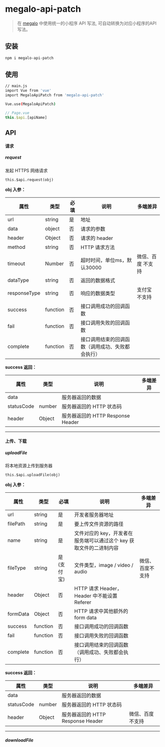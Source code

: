 # megalo-api-patch
> 在 [megalo](https://github.com/kaola-fed/megalo) 中使用统一的小程序 API 写法, 可自动转换为对应小程序的API写法。

## 安装
``` bash
npm i megalo-api-patch
```

## 使用
``` bash
// main.js
import Vue from 'vue'
import MegaloApiPatch from 'megalo-api-patch'

Vue.use(MegaloApiPatch)
```

```js
// Page.vue
this.$api.[apiName]
```

## API
#### 请求
##### request
发起 HTTPS 网络请求

``` this.$api.request(obj) ```

**obj 入参：**

| 属性            | 类型       | 必填    | 说明 | 多端差异 |
| ------          | ------    | ------ | ------ | ------ |
| url             | string    | 是     | 地址 | |
| data            | object    | 否     | 请求的参数 | |
| header          | Object    | 否     | 请求的 header | |
| method          | string    | 否     | HTTP 请求方法 | |
| timeout         | Number    | 否     | 超时时间，单位ms，默认30000 | 微信、百度 不支持 |
| dataType        | string    | 否     | 返回的数据格式 | |
| responseType    | string    | 否     | 响应的数据类型 | 支付宝 不支持|
| success         | function  | 否     | 接口调用成功的回调函数 | |
| fail            | function  | 否     | 接口调用失败的回调函数 | |
| complete        | function  | 否     | 接口调用结束的回调函数（调用成功、失败都会执行） | |

**success 返回：**

| 属性            | 类型       | 说明 | 多端差异 |
| ------          | ------    | ------ | ------ |
| data            |           | 服务器返回的数据 | |
| statusCode      | number    | 服务器返回的 HTTP 状态码 | |
| header          | Object    | 服务器返回的 HTTP Response Header | |

---

#### 上传、下载
##### uploadFile
将本地资源上传到服务器

``` this.$api.uploadFile(obj) ```

**obj 入参：**

| 属性            | 类型       | 必填      | 说明 | 多端差异 |
| ------          | ------    | ------    | ------ | ------ |
| url             | string    | 是        | 开发者服务器地址 | |
| filePath        | string    | 是        | 要上传文件资源的路径 | |
| name            | string    | 是        | 文件对应的 key，开发者在服务端可以通过这个 key 获取文件的二进制内容 | |
| fileType        | string    | 是(支付宝) | 文件类型，image / video / audio | 微信、百度不支持 |
| header          | Object    | 否        | HTTP 请求 Header，Header 中不能设置 Referer | |
| formData        | Object    | 否        | HTTP 请求中其他额外的 form data | |
| success         | function  | 否        | 接口调用成功的回调函数 | |
| fail            | function  | 否        | 接口调用失败的回调函数 | |
| complete        | function  | 否        | 接口调用结束的回调函数（调用成功、失败都会执行） | |

**success 返回：**

| 属性            | 类型       | 说明 | 多端差异 |
| ------          | ------    | ------ | ------ |
| data            |           | 服务器返回的数据 | |
| statusCode      | number    | 服务器返回的 HTTP 状态码 | |
| header          | Object    | 服务器返回的 HTTP Response Header | 微信、百度不支持 |

---

##### downloadFile
